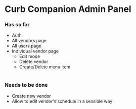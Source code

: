 # Curb Companion Admin Panel
### Has so far
- Auth
- All vendors page
- All users page
- Individual vendor page
  - Edit mode
  - Delete vendor
  - Create/Delete menu item
<br></br>
### Needs to be done
- Create new vendor
- Allow to edit vendor's schedule in a sensible way

